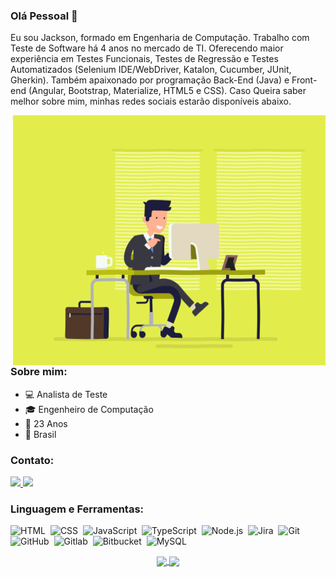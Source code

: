 ### Olá Pessoal 👋

Eu sou Jackson, formado em Engenharia de Computação. Trabalho com Teste de Software há 4 anos no mercado de TI. Oferecendo maior experiência em Testes Funcionais, Testes de Regressão e Testes Automatizados (Selenium IDE/WebDriver, Katalon, Cucumber, JUnit, Gherkin). Também apaixonado por programação Back-End (Java) e Front-end (Angular, Bootstrap, Materialize, HTML5 e CSS). Caso Queira saber melhor sobre mim, minhas redes sociais estarão disponíveis abaixo.

<img align="right" alt="GIF" src="Documentos/Prints/escritorio.gif" width="500" height="400" />

### Sobre mim:

- 💻 Analista de Teste
- 🎓 Engenheiro de Computação
- 🎉 23 Anos
- 📌 Brasil


### Contato:

<div>
  <a href="https://www.linkedin.com/in/jacksonhmt" alt="Linkedin">
    <img src="https://img.shields.io/badge/-Linkedin-0e76a8?style=flat-square&logo=Linkedin&logoColor=white&logoWidth=30" />
  </a>
  
  <a href="https://www.instagram.com/jacksonhmt/" alt="Instagram">
    <img src="https://img.shields.io/badge/-Instagram-DF0174?style=flat-square&logo=instagram&logoColor=white&logoWidth=30"/>
  </a>
</div>

### Linguagem e Ferramentas:

![HTML](https://img.shields.io/badge/-HTML-05122A?style=flat&logo=HTML5)&nbsp;
![CSS](https://img.shields.io/badge/-CSS-05122A?style=flat&logo=CSS3&logoColor=1572B6)&nbsp;
![JavaScript](https://img.shields.io/badge/-JavaScript-05122A?style=flat&logo=javascript)&nbsp;
![TypeScript](https://img.shields.io/badge/-Typescript-05122A?style=flat&logo=typescript)&nbsp;
![Node.js](https://img.shields.io/badge/-Node.js-05122A?style=flat&logo=node.js)&nbsp;
![Jira](https://img.shields.io/badge/-Jira-05122A?style=flat&logo=jira)&nbsp;
![Git](https://img.shields.io/badge/-Git-05122A?style=flat&logo=git)&nbsp;
![GitHub](https://img.shields.io/badge/-GitHub-05122A?style=flat&logo=github)&nbsp;
![Gitlab](https://img.shields.io/badge/-Gitlab-05122A?style=flat&logo=gitlab)&nbsp;
![Bitbucket](https://img.shields.io/badge/-Bitbucket-05122A?style=flat&logo=bitbucket)&nbsp;
![MySQL](https://img.shields.io/badge/-MySQL-05122A?style=flat&logo=mysql)&nbsp;

<p align="center">
  <a href="https://github.com/anuraghazra/github-readme-stats">
    <img
      align="center"
      height="165"
      src="https://github-readme-stats.vercel.app/api?username=jacksonhmteixeira&count_private=true&show_icons=true&custom_title=Github%20Status&hide=issues&theme=radical"
    />
  </a>
   <a href="https://github.com/anuraghazra/github-readme-stats">
    <img
      align="center"
      height="165"
      src="https://github-readme-stats.vercel.app/api/top-langs/?username=jacksonhmteixeira&langs_count=8&layout=compact&theme=radical"
    />
  </a>
</p>